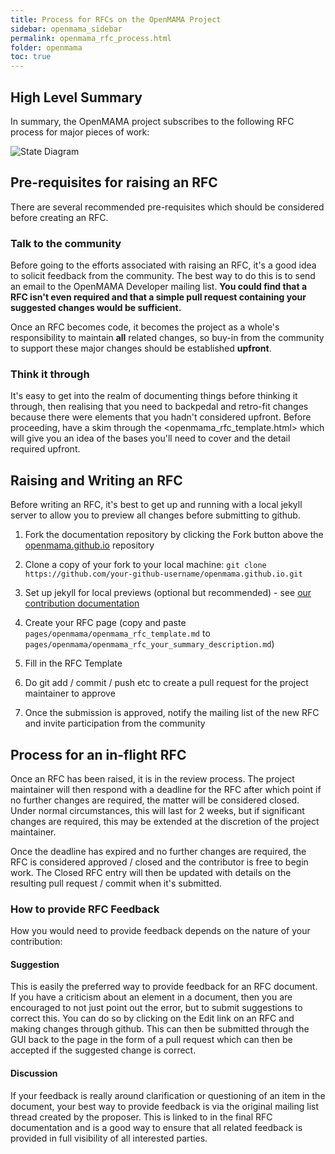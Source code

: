 ```yaml
---
title: Process for RFCs on the OpenMAMA Project
sidebar: openmama_sidebar
permalink: openmama_rfc_process.html
folder: openmama
toc: true
---
```


## High Level Summary

In summary, the OpenMAMA project subscribes to the following RFC process for major pieces of work:

![State Diagram](images/openmama_rfc_review_process.png)

## Pre-requisites for raising an RFC

There are several recommended pre-requisites which should be considered before creating an RFC.

### Talk to the community

Before going to the efforts associated with raising an RFC, it's a good idea to solicit feedback
from the community. The best way to do this is to send an email to the OpenMAMA Developer mailing
list. **You could find that a RFC isn't even required and that a simple pull request containing
your suggested changes would be sufficient.**

Once an RFC becomes code, it becomes the project as a whole's responsibility to maintain **all**
related changes, so buy-in from the community to support these major changes should be
established **upfront**.

### Think it through

It's easy to get into the realm of documenting things before thinking it through, then realising
that you need to backpedal and retro-fit changes because there were elements that you hadn't
considered upfront. Before proceeding, have a skim through the <openmama_rfc_template.html> which
will give you an idea of the bases you'll need to cover and the detail required upfront.

## Raising and Writing an RFC

Before writing an RFC, it's best to get up and running with a local jekyll server to allow
you to preview all changes before submitting to github. 

1. Fork the documentation repository by clicking the Fork button above the [openmama.github.io](https://github.com/OpenMAMA/openmama.github.io) repository

2. Clone a copy of your fork to your local machine: `git clone https://github.com/your-github-username/openmama.github.io.git`

3. Set up jekyll for local previews (optional but recommended) - see [our contribution documentation](openmama_contribute_documentation.html)

4. Create your RFC page (copy and paste `pages/openmama/openmama_rfc_template.md` to `pages/openmama/openmama_rfc_your_summary_description.md`)

5. Fill in the RFC Template

6. Do git add / commit / push etc to create a pull request for the project maintainer to approve

7. Once the submission is approved, notify the mailing list of the new RFC and invite participation from the community

## Process for an in-flight RFC

Once an RFC has been raised, it is in the review process. The project maintainer will then respond with a deadline for the RFC after which point
if no further changes are required, the matter will be considered closed. Under normal circumstances, this will last for 2 weeks,
but if significant changes are required, this may be extended at the discretion of the project maintainer.

Once the deadline has expired and no further changes are required, the RFC is considered approved / closed and the contributor is free to begin
work. The Closed RFC entry will then be updated with details on the resulting pull request / commit when it's submitted.

### How to provide RFC Feedback

How you would need to provide feedback depends on the nature of your contribution:

#### Suggestion

This is easily the preferred way to provide feedback for an RFC document. If you have a criticism about an element in a document, then
you are encouraged to not just point out the error, but to submit suggestions to correct this. You can do so by clicking on the Edit
link on an RFC and making changes through github. This can then be submitted through the GUI back to the page in the form of a pull
request which can then be accepted if the suggested change is correct.

#### Discussion

If your feedback is really around clarification or questioning of an item in the document, your best way to provide feedback is via the original
mailing list thread created by the proposer. This is linked to in the final RFC documentation and is a good way to ensure that all related
feedback is provided in full visibility of all interested parties. 